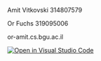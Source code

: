 Amit Vitkovski 314807579

Or Fuchs 319095006

or-amit.cs.bgu.ac.il


[![Open in Visual Studio Code](https://classroom.github.com/assets/open-in-vscode-718a45dd9cf7e7f842a935f5ebbe5719a5e09af4491e668f4dbf3b35d5cca122.svg)](https://classroom.github.com/online_ide?assignment_repo_id=11344536&assignment_repo_type=AssignmentRepo)

